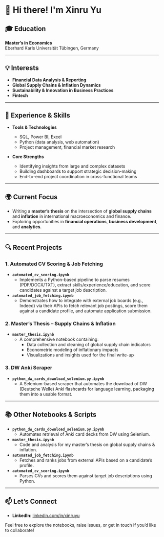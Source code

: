 # 👋 Hi there! I'm Xinru Yu

## 🎓 Education
**Master’s in Economics**  
Eberhard Karls Universität Tübingen, Germany

---

## 💡 Interests
- **Financial Data Analysis & Reporting**  
- **Global Supply Chains & Inflation Dynamics**  
- **Sustainability & Innovation in Business Practices**  
- **Fintech**

---

## 💼 Experience & Skills
- **Tools & Technologies**  
  - SQL, Power BI, Excel  
  - Python (data analysis, web automation)  
  - Project management, financial market research  

- **Core Strengths**  
  - Identifying insights from large and complex datasets  
  - Building dashboards to support strategic decision-making  
  - End-to-end project coordination in cross-functional teams  

---

## 🌍 Current Focus
- Writing a **master’s thesis** on the intersection of **global supply chains** and **inflation** in international macroeconomics and finance.
- Exploring opportunities in **financial operations**, **business development**, and **analytics**.

---

## 🔍 Recent Projects

### 1. Automated CV Scoring & Job Fetching
- **`automated_cv_scoring.ipynb`**  
  - Implements a Python-based pipeline to parse resumes (PDF/DOCX/TXT), extract skills/experience/education, and score candidates against a target job description.
- **`automated_job_fetching.ipynb`**  
  - Demonstrates how to integrate with external job boards (e.g., Indeed) via their APIs to fetch relevant job postings, score them against a candidate profile, and automate application submission.

### 2. Master’s Thesis – Supply Chains & Inflation
- **`master_thesis.ipynb`**  
  - A comprehensive notebook containing:
    - Data collection and cleaning of global supply chain indicators  
    - Econometric modeling of inflationary impacts  
    - Visualizations and insights used for the final write-up

### 3. DW Anki Scraper
- **`python_dw_cards_download_selenium.py.ipynb`**  
  - A Selenium-based scraper that automates the download of DW (Deutsche Welle) Anki flashcards for language learning, packaging them into a usable format.

---

## 📚 Other Notebooks & Scripts

- **`python_dw_cards_download_selenium.py.ipynb`**  
  - Automates retrieval of Anki card decks from DW using Selenium.
- **`master_thesis.ipynb`**  
  - Code and analysis for my master’s thesis on global supply chains & inflation.
- **`automated_job_fetching.ipynb`**  
  - Fetches and ranks jobs from external APIs based on a candidate’s profile.
- **`automated_cv_scoring.ipynb`**  
  - Parses CVs and scores them against target job descriptions using Python.

---

## 📫 Let’s Connect
- **LinkedIn**: [linkedin.com/in/xinruyu](https://linkedin.com/in/xinruyu)

Feel free to explore the notebooks, raise issues, or get in touch if you’d like to collaborate!
